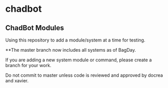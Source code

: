 # chadbot
## ChadBot Modules

Using this repository to add a module/system at a time for testing.

**The master branch now includes all systems as of BagDay.

If you are adding a new system module or command, please create a branch for your work. 

Do not commit to master unless code is reviewed and approved by docrea and xavier.
